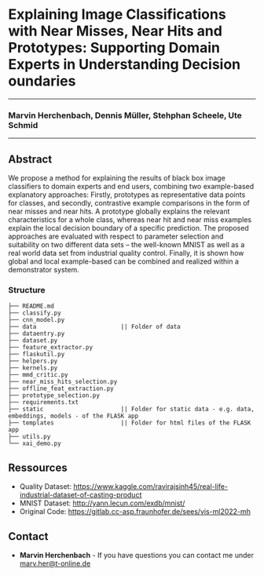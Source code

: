 # Explaining Image Classifications with Near Misses, Near Hits and Prototypes: Supporting Domain Experts in Understanding Decision oundaries
___
###  Marvin Herchenbach, Dennis Müller, Stehphan Scheele, Ute Schmid
___

## Abstract

We propose a method for explaining the results of black box image classifiers to domain experts and end users, combining two example-based explanatory approaches: Firstly, prototypes as representative data points for classes, and secondly, contrastive example comparisons in the form of near misses and near hits. A prototype globally explains the relevant characteristics for a whole class, whereas near hit and near miss examples explain the local decision boundary of a specific prediction. The proposed approaches are evaluated with respect to parameter selection and suitability on two different data sets – the well-known MNIST as well as a real world data set from industrial quality control. Finally, it is shown how global and local example-based can be combined and realized within a demonstrator system.

### Structure

```  
├── README.md
├── classify.py
├── cnn_model.py
├── data                        || Folder of data
├── dataentry.py
├── dataset.py
├── feature_extractor.py
├── flaskutil.py
├── helpers.py
├── kernels.py
├── mmd_critic.py
├── near_miss_hits_selection.py
├── offline_feat_extraction.py
├── prototype_selection.py
├── requirements.txt
├── static                      || Folder for static data - e.g. data, embeddings, models - of the FLASK app
├── templates                   || Folder for html files of the FLASK app
├── utils.py
└── xai_demo.py

```

## Ressources

- Quality Dataset: https://www.kaggle.com/ravirajsinh45/real-life-industrial-dataset-of-casting-product
- MNIST Dataset: http://yann.lecun.com/exdb/mnist/
- Original Code: https://gitlab.cc-asp.fraunhofer.de/sees/vis-ml2022-mh

## Contact

* **Marvin Herchenbach** - If you have questions you can contact me under marv.her@t-online.de
